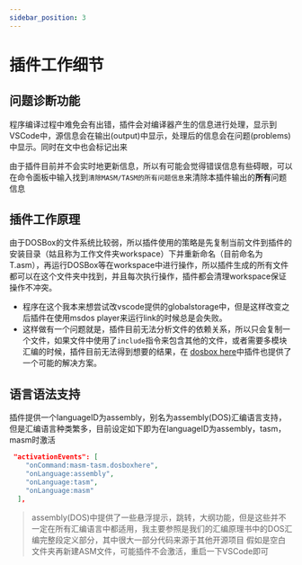 ```yaml
---
sidebar_position: 3
---
```


# 插件工作细节

## 问题诊断功能

程序编译过程中难免会有出错，插件会对编译器产生的信息进行处理，显示到VSCode中，源信息会在输出(output)中显示，处理后的信息会在问题(problems)中显示。同时在文中也会标记出来

由于插件目前并不会实时地更新信息，所以有可能会觉得错误信息有些碍眼，可以在命令面板中输入找到`清除MASM/TASM的所有问题信息`来清除本插件输出的**所有**问题信息

## 插件工作原理

由于DOSBox的文件系统比较弱，所以插件使用的策略是先复制当前文件到插件的安装目录（姑且称为工作文件夹workspace）下并重新命名（目前命名为T.asm），再运行DOSBox等在workspace中进行操作，所以插件生成的所有文件都可以在这个文件夹中找到，并且每次执行操作，插件都会清理workspace保证操作不冲突。

- 程序在这个我本来想尝试改vscode提供的globalstorage中，但是这样改变之后插件在使用msdos player来运行link的时候总是会失败。
- 这样做有一个问题就是，插件目前无法分析文件的依赖关系，所以只会复制一个文件，如果文件中使用了`include`指令来包含其他的文件，或者需要多模块汇编的时候，插件目前无法得到想要的结果，在 [dosbox here](#代码分布在多个文件中dosbox-here)中插件也提供了一个可能的解决方案。

## 语言语法支持

插件提供一个languageID为assembly，别名为assembly(DOS)汇编语言支持，但是汇编语言种类繁多，目前设定如下即为在languageID为assembly，tasm，masm时激活

```json
 "activationEvents": [
    "onCommand:masm-tasm.dosboxhere",
    "onLanguage:assembly",
    "onLanguage:tasm",
    "onLanguage:masm"
  ],
```

> assembly(DOS)中提供了一些悬浮提示，跳转，大纲功能，但是这些并不一定在所有汇编语言中都适用，我主要参照是我们的汇编原理书中的DOS汇编完整段定义部分，其中很大一部分代码来源于其他开源项目
> 假如是空白文件夹再新建ASM文件，可能插件不会激活，重启一下VSCode即可
